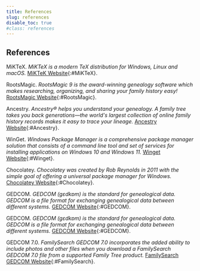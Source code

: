 ```yaml
---
title: References
slug: references
disable_toc: true
#class: references
---
```



<div class="references" markdown="block">

## References

MiKTeX. *MiKTeX is a modern TeX distribution for Windows, Linux and macOS.*
[MiKTeK Website](https://miktex.org/){:#MiKTeX}.

RootsMagic. *RootsMagic 9 is the award-winning genealogy software which makes researching, organizing, and sharing your family history easy!* [RootsMagic Website](https://www.rootsmagic.com/){:#RootsMagic}.

Ancestry. *Ancestry® helps you understand your genealogy. A family tree takes you back generations—the world's largest collection of online family history records makes it easy to trace your lineage.* [Ancestry Website](https://www.ancestry.com/){:#Ancestry}.

WinGet. *Windows Package Manager is a comprehensive package manager solution that consists of a command line tool and set of services for installing applications on Windows 10 and Windows 11.* [Winget Website](https://learn.microsoft.com/en-us/windows/package-manager/){:#Winget}.

Chocolatey. *Chocolatey was created by Rob Reynolds in 2011 with the simple goal of offering a universal package manager for Windows.* [Chocolatey Website](https://chocolatey.org/){:#Chocolatey}.

GEDCOM. *GEDCOM (ɡɛdkɒm) is the standard for genealogical data. GEDCOM is a file format for exchanging genealogical data between different systems.* [GEDCOM Website](https://www.gedcom.org/){:#GEDCOM}.

GEDCOM. *GEDCOM (ɡɛdkɒm) is the standard for genealogical data. GEDCOM is a file format for exchanging genealogical data between different systems.* [GEDCOM Website](https://www.gedcom.org/){:#GEDCOM}.

GEDCOM 7.0. *FamilySearch GEDCOM 7.0 incorporates the added ability to include photos and other files when you download a FamilySearch GEDCOM 7.0 file from a supported Family Tree product.* [FamilySearch GEDCOM Website](https://github.com/FamilySearch/GEDCOM){:#FamilySearch}.

</div>
